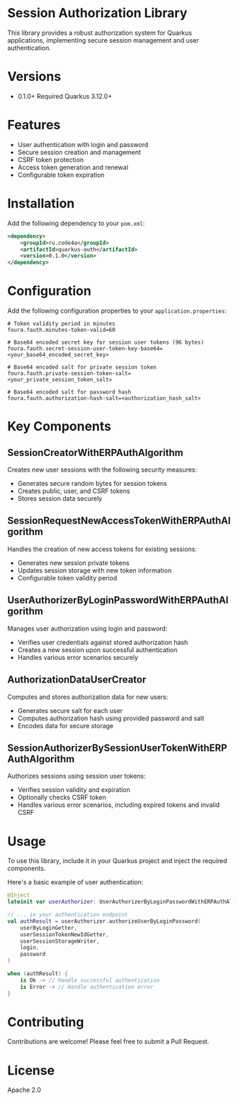 # Session Authorization Library

This library provides a robust authorization system for Quarkus applications, implementing secure session management and user authentication.

# Versions

* 0.1.0+ Required Quarkus 3.12.0+

# Features

* User authentication with login and password
* Secure session creation and management
* CSRF token protection
* Access token generation and renewal
* Configurable token expiration

# Installation

Add the following dependency to your `pom.xml`:

```xml
<dependency>
    <groupId>ru.code4a</groupId>
    <artifactId>quarkus-auth</artifactId>
    <version>0.1.0</version>
</dependency>
```

# Configuration

Add the following configuration properties to your `application.properties`:

```properties
# Token validity period in minutes
foura.fauth.minutes-token-valid=60

# Base64 encoded secret key for session user tokens (96 bytes)
foura.fauth.secret-session-user-token-key-base64=<your_base64_encoded_secret_key>

# Base64 encoded salt for private session token
foura.fauth.private-session-token-salt=<your_private_session_token_salt>

# Base64 encoded salt for password hash
foura.fauth.authorization-hash-salt=<authorization_hash_salt>
```

# Key Components

## SessionCreatorWithERPAuthAlgorithm

Creates new user sessions with the following security measures:

* Generates secure random bytes for session tokens
* Creates public, user, and CSRF tokens
* Stores session data securely

## SessionRequestNewAccessTokenWithERPAuthAlgorithm

Handles the creation of new access tokens for existing sessions:

* Generates new session private tokens
* Updates session storage with new token information
* Configurable token validity period

## UserAuthorizerByLoginPasswordWithERPAuthAlgorithm

Manages user authorization using login and password:

* Verifies user credentials against stored authorization hash
* Creates a new session upon successful authentication
* Handles various error scenarios securely

## AuthorizationDataUserCreator

Computes and stores authorization data for new users:

* Generates secure salt for each user
* Computes authorization hash using provided password and salt
* Encodes data for secure storage

## SessionAuthorizerBySessionUserTokenWithERPAuthAlgorithm

Authorizes sessions using session user tokens:

* Verifies session validity and expiration
* Optionally checks CSRF token
* Handles various error scenarios, including expired tokens and invalid CSRF

# Usage

To use this library, include it in your Quarkus project and inject the required components.

Here's a basic example of user authentication:

```kotlin
@Inject
lateinit var userAuthorizer: UserAuthorizerByLoginPasswordWithERPAuthAlgorithm

// ... in your authentication endpoint
val authResult = userAuthorizer.authorizeUserByLoginPassword(
    userByLoginGetter,
    userSessionTokenNewIdGetter,
    userSessionStorageWriter,
    login,
    password
)

when (authResult) {
    is Ok -> // Handle successful authentication
    is Error -> // Handle authentication error
}
```

# Contributing

Contributions are welcome! Please feel free to submit a Pull Request.

# License

Apache 2.0
